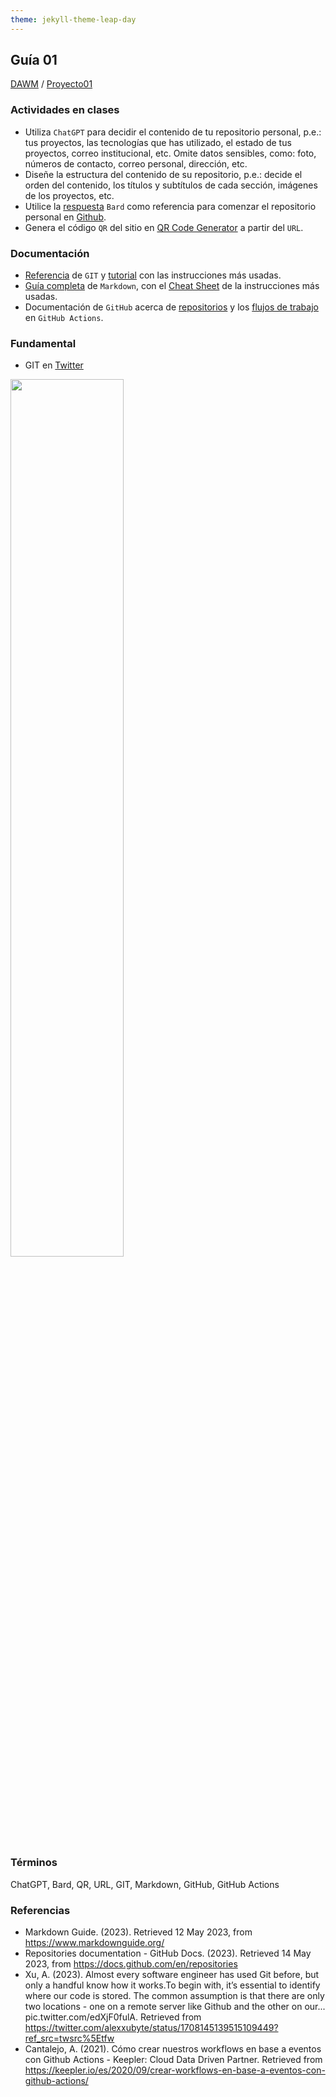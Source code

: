 ```yaml
---
theme: jekyll-theme-leap-day
---
```


## Guía 01

[DAWM](/DAWM/) / [Proyecto01](/DAWM/proyectos/2023/proyecto01)

### Actividades en clases

* Utiliza `ChatGPT` para decidir el contenido de tu repositorio personal, p.e.: tus proyectos, las tecnologías que has utilizado, el estado de tus proyectos, correo institucional, etc. Omite datos sensibles, como: foto, números de contacto, correo personal, dirección, etc.
* Diseñe la estructura del contenido de su repositorio, p.e.: decide el orden del contenido, los títulos y subtítulos de cada sección, imágenes de los proyectos, etc.
* Utilice la [respuesta](bard/guia01-bard01.pdf) `Bard` como referencia para comenzar el repositorio personal en [Github](https://github.com/).
* Genera el código `QR` del sitio en [QR Code Generator](https://br.qr-code-generator.com/) a partir del `URL`.

### Documentación

* [Referencia](https://git-scm.com/docs) de `GIT` y [tutorial](https://www.edureka.co/blog/git-tutorial/) con las instrucciones más usadas.
* [Guía completa](https://www.markdownguide.org/) de `Markdown`, con el [Cheat Sheet](https://www.markdownguide.org/cheat-sheet/) de la instrucciones más usadas.
* Documentación de `GitHub` acerca de [repositorios](https://docs.github.com/es/repositories) y los [flujos de trabajo](https://docs.github.com/es/actions) en `GitHub Actions`.

### Fundamental

* GIT en [Twitter](https://twitter.com/alexxubyte/status/1708145139515109449)

<img src="https://pbs.twimg.com/media/F7SM78-bgAAKd6h?format=jpg&name=900x900" style="margin: 0 auto;" width="60%">

### Términos

ChatGPT, Bard, QR, URL, GIT, Markdown, GitHub, GitHub Actions

### Referencias

* Markdown Guide. (2023). Retrieved 12 May 2023, from https://www.markdownguide.org/
* Repositories documentation - GitHub Docs. (2023). Retrieved 14 May 2023, from https://docs.github.com/en/repositories
* Xu, A. (2023). Almost every software engineer has used Git before, but only a handful know how it works.To begin with, it’s essential to identify where our code is stored. The common assumption is that there are only two locations - one on a remote server like Github and the other on our... pic.twitter.com/edXjF0fulA. Retrieved from https://twitter.com/alexxubyte/status/1708145139515109449?ref_src=twsrc%5Etfw
* Cantalejo, A. (2021). Cómo crear nuestros workflows en base a eventos con Github Actions - Keepler: Cloud Data Driven Partner. Retrieved from https://keepler.io/es/2020/09/crear-workflows-en-base-a-eventos-con-github-actions/